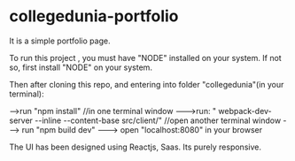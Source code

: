 # collegedunia-portfolio

It is a simple portfolio page.

To run this project , you must have "NODE" installed on your system. If not so, first install "NODE" on your system.

Then after cloning this repo, and entering into folder "collegedunia"(in your terminal):

-->run "npm install"
//in one terminal window
--->run: " webpack-dev-server --inline --content-base src/client/" 
//open another terminal window
---> run "npm build dev"
---> open "localhost:8080" in your browser

The UI has been designed using Reactjs, Saas.
Its purely responsive.

